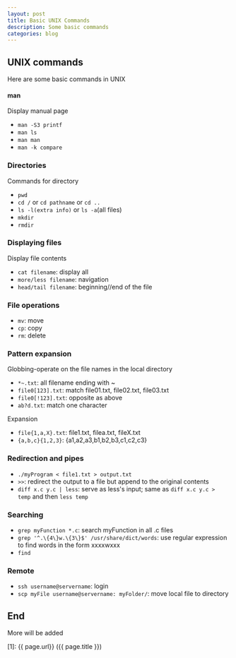 ```yaml
---
layout: post
title: Basic UNIX Commands
description: Some basic commands
categories: blog
---
```


## UNIX commands
Here are some basic commands in UNIX

#### man
Display manual page

* `man -S3 printf`
* `man ls`
* `man man`
* `man -k compare`

### Directories
Commands for directory

* `pwd`
* `cd /` or `cd pathname` or `cd ..`
* `ls -l(extra info)` or `ls -a`(all files)
* `mkdir`
* `rmdir`

### Displaying files
Display file contents

* `cat filename`: display all
* `more/less filename`: navigation
* `head/tail filename`: beginning//end of the file

### File operations
* `mv`: move
* `cp`: copy
* `rm`: delete

### Pattern expansion
Globbing-operate on the file names in the local directory

* `*~.txt`: all filename ending with ~
* `file0[123].txt`: match file01.txt, file02.txt, file03.txt
* `file0[!123].txt`: opposite as above
* `ab?d.txt`: match one character

Expansion

* `file{1,a,X}.txt`: file1.txt, filea.txt, fileX.txt
* `{a,b,c}{1,2,3}`: {a1,a2,a3,b1,b2,b3,c1,c2,c3}

### Redirection and pipes
* `./myProgram < file1.txt > output.txt`
* `>>`: redirect the output to a file but append to the original contents
* `diff x.c y.c | less`: serve as less's input; same as `diff x.c y.c > temp` and then `less temp`

### Searching
* `grep myFunction *.c`: search myFunction in all .c files
*  `grep '^.\{4\}w.\{3\}$' /usr/share/dict/words`: use regular expression to find words in the form xxxxwxxx
* `find`

### Remote
* `ssh username@servername`: login
* `scp myFile username@servername: myFolder/`: move local file to directory

## End
More will be added

[startupjing]:    http://startupjing.github.io  "startupjing"
[1]:    {{ page.url}}  ({{ page.title }})

